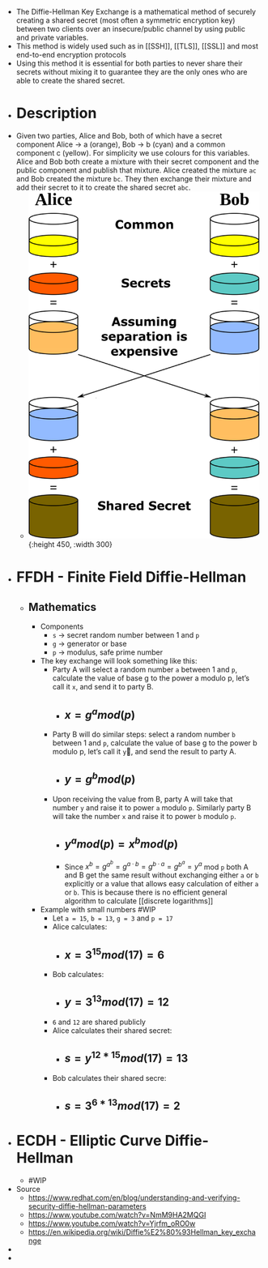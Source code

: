 - The Diffie-Hellman Key Exchange is a mathematical method of securely creating a shared secret (most often a symmetric encryption key) between two clients over an insecure/public channel by using public and private variables.
- This method is widely used such as in [[SSH]], [[TLS]], [[SSL]] and most end-to-end encryption protocols
- Using this method it is essential for both parties to never share their secrets without mixing it to guarantee they are the only ones who are able to create the shared secret.
- # Description
- Given two parties, Alice and Bob, both of which have a secret component Alice -> a (orange), Bob -> b (cyan) and a common component c (yellow). For simplicity we use colours for this variables. Alice and Bob both create a mixture with their secret component and the public component and publish that mixture. Alice created the mixture `ac` and Bob created the mixture `bc`. They then exchange their mixture and add their secret to it to create the shared secret `abc`.
	- ![diffie-hellman-color-example.png](../assets/diffie-hellman-color-example_1689860915833_0.png){:height 450, :width 300}
- # FFDH - Finite Field Diffie-Hellman
	- ## Mathematics
		- Components
			- `s` -> secret random number between 1 and `p`
			- `g` -> generator or base
			- `p` -> modulus, safe prime number
		- The key exchange will look something like this:
			- Party A will select a random number `a` between 1 and `p`, calculate the value of base g to the power a modulo p, let’s call it `x`, and send it to party B.
				- ## $x = g^{a} mod(p)$
			- Party B will do similar steps: select a random number `b` between 1 and `p`, calculate the value of base g to the power b modulo p, let’s call it `y`, and send the result to party A.
				- ## $y = g^{b} mod(p)$
			- Upon receiving the value from B, party A will take that number `y` and raise it to power `a` modulo `p`. Similarly party B will take the number `x` and raise it to power `b` modulo `p`.
				- ## $y^{a} mod(p) = x^{b} mod(p)$
				- Since $x^b=g^{a^b}=g^{a·b}=g^{b·a}=g^{b^a}=y^a$ mod `p` both A and B get the same result without exchanging either `a` or `b` explicitly or a value that allows easy calculation of either `a` or `b`. This is because there is no efficient general algorithm to calculate [[discrete logarithms]]
		- Example with small numbers #WIP
			- Let `a = 15`, `b = 13`, `g = 3` and `p = 17`
			- Alice calculates:
				- ## $x = 3^{15} mod(17) = 6$
			- Bob calculates:
				- ## $y = 3^{13} mod(17) = 12$
			- `6` and `12` are shared publicly
			- Alice calculates their shared secret:
				- ## $s = y^{12*15} mod(17) = 13$
			- Bob calculates their shared secre:
				- ## $s = 3^{6*13} mod(17) = 2$
- # ECDH - Elliptic Curve Diffie-Hellman
	- #WIP
- Source
	- https://www.redhat.com/en/blog/understanding-and-verifying-security-diffie-hellman-parameters
	- https://www.youtube.com/watch?v=NmM9HA2MQGI
	- https://www.youtube.com/watch?v=Yjrfm_oRO0w
	- https://en.wikipedia.org/wiki/Diffie%E2%80%93Hellman_key_exchange
-
-